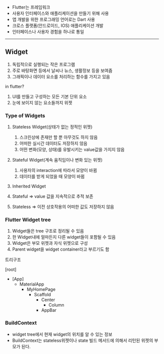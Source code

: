 - Flutter는 프레임워크
- 사용자 인터페이스와 애플리케이션을 만들기 위해 사용
- 앱 개발을 위한 프로그래밍 언어로는 Dart 사용
- 크로스 플랫폼(안드로이드, IOS) 애플리케이션 개발
- 인터페이스나 사용자 경험을 하나로 통일

---

## Widget

1. 독립적으로 실행되는 작은 프로그램
2. 주로 바탕화면 등에서 날씨나 뉴스, 생활정보 등을 보여줌
3. 그래픽이나 데이터 요소를 처리하는 함수를 가지고 있음

in flutter?

1. UI를 만들고 구성하는 모든 기본 단위 요소
2. 눈에 보이지 않는 요소들까지 위젯

### Type of Widgets

1. Stateless Widget(상태가 없는 정적인 위젯)
    1. 스크린상에 존재만 할 뿐 아무것도 하지 않음
    2. 어떠한 실시간 데이터도 저장하지 않음
    3. 어떤 변화(모양, 상태)를 유발시키는 value값을 가지지 않음
2. Stateful Widget(계속 움직임이나 변화 있는 위젯)
    1. 사용자의 interaction에 따라서 모양이 바뀜
    2. 데이터를 받게 되었을 때 모양이 바뀜
3. Inherited Widget

1. Stateful ⇒ value 값을 지속적으로 추적 보존
2. Stateless ⇒ 이전 상호작용의 어떠한 값도 저장하지 않음

### Flutter Widget tree

1. Widget들은 tree 구조로 정리될 수 있음
2. 한 Widget내에 얼마든지 다른 widget들이 포함될 수 있음
3. Widget은 부모 위젯과 자식 위젯으로 구성
4. Parent widget을 widget container라고 부르기도 함

트리구조

[root]

- [App]
    - MaterialApp
        - MyHomePage
            - Scaffold
                - Center
                    - Column
                - AppBar

### BuildContext

- widget tree에서 현재 widget의 위치를 알 수 있는 정보
- BuildContext는 stateless위젯이나 state 빌드 메서드에 의해서 리턴된 위젯의 부모가 된다.